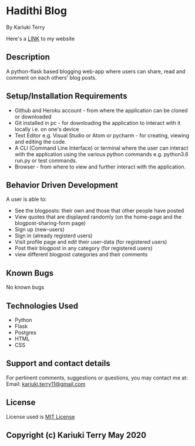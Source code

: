 # Hadithi Blog
By Kariuki Terry

Here's a  [LINK](https://hadithiblog.herokuapp.com/)  to my website

## Description
A python-flask based blogging web-app where users can share, read and comment on each others' blog posts.

## Setup/Installation Requirements
- Github and Heroku account - from where the application can be cloned or downloaded
- Git installed in pc - for downloading the application to interact with it locally i.e. on one's device
- Text Editor e.g. Visual Studio or Atom or pycharm - for creating, viewing and editing the code.
- A CLI (Command Line Interface) or terminal where the user can interact with the application using the various python commands e.g. python3.6 run.py or test commands.
- Browser - from where to view and further interact with the application.

## Behavior Driven Development
A user is able to:
- See the blogposts: their own and those that other people have posted
- View quotes that are displayed randomly (on the home-page and the blogpost-sharing-form page)
- Sign up (new-users)
- Sign in (already registerd users)
- Visit profile page and edit their user-data (for registered users)
- Post their blogpost in any category (for registered users)
- view different blogpost categories and their comments

## Known Bugs
No known bugs

## Technologies Used
- Python
- Flask
- Postgres
- HTML
- CSS
## Support and contact details
For pertinent comments, suggestions or questions, you may contact me at:
    Email: kariuki.terry11@gmail.com

## License
License used is [MIT License](https://choosealicense.com/licenses/mit/)

## Copyright (c) Kariuki Terry May 2020


